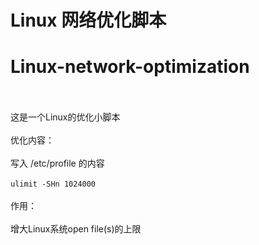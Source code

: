 # Linux 网络优化脚本
# Linux-network-optimization
<br />
<br />
这是一个Linux的优化小脚本
<br />
<br />
优化内容：
<br />
<br />
写入 /etc/profile 的内容
<br />
<br />
<code>ulimit -SHn 1024000</code>
<br />
<br />
作用：
<br />
<br />
增大Linux系统open file(s)的上限
<br />
<br />
<br />
<br />
<br />
<br />
<br />
<br />
<br />
<br />
<br />
<br />
